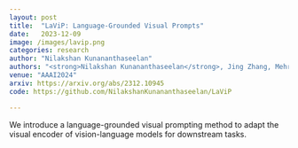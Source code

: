```yaml
---
layout: post
title:  "LaViP: Language-Grounded Visual Prompts"
date:   2023-12-09
image: /images/lavip.png
categories: research
author: "Nilakshan Kunananthaseelan"
authors: "<strong>Nilakshan Kunananthaseelan</strong>, Jing Zhang, Mehrtash Harandi"
venue: "AAAI2024"
arxiv: https://arxiv.org/abs/2312.10945
code: https://github.com/NilakshanKunananthaseelan/LaViP

---
```

We introduce a language-grounded visual prompting method to adapt the visual encoder of vision-language models for downstream tasks.